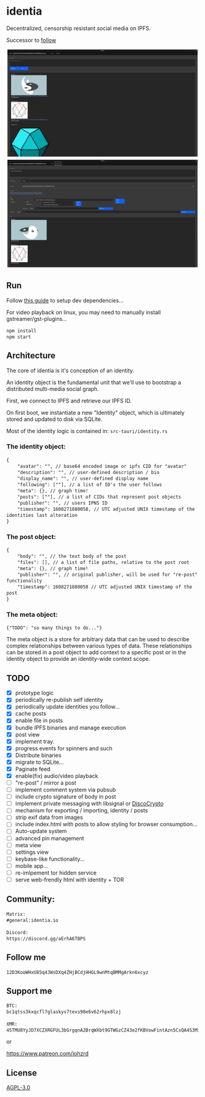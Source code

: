# identia

Decentralized, censorship resistant social media on IPFS.

Successor to [follow](https://github.com/iohzrd/follow)

![](screenshot1.png)
![](screenshot2.png)

## Run

Follow [this guide](https://tauri.studio/v1/guides/getting-started/prerequisites) to setup dev dependencies...

For video playback on linux, you may need to manually install gstreamer/gst-plugins...

```
npm install
npm start
```

## Architecture

The core of identia is it's conception of an identity.

An identity object is the fundamental unit that we'll use to bootstrap a distributed multi-media social graph.

First, we connect to IPFS and retrieve our IPFS ID.

On first boot, we instantiate a new "Identity" object, which is ultimately stored and updated to disk via SQLite.

Most of the identity logic is contained in:
`src-tauri/identity.rs`

### The identity object:

```
{
    "avatar": "", // base64 encoded image or ipfs CID for "avatar"
    "description": "", // user-defined description / bio
    "display_name": "", // user-defined display name
    "following": [""], // a list of ID's the user follows
    "meta": {}, // graph time!
    "posts": [""], // a list of CIDs that represent post objects
    "publisher": "", // users IPNS ID
    "timestamp": 1608271880058, // UTC adjusted UNIX timestamp of the identities last alteration
}
```

### The post object:

```
{
    "body": "", // the text body of the post
    "files": [], // a list of file paths, relative to the post root
    "meta": {}, // graph time!
    "publisher": "", // original publisher, will be used for "re-post" functionality
    "timestamp": 1608271880058 // UTC adjusted UNIX timestamp of the post
}
```

### The meta object:

```
{"TODO": "so many things to do..."}
```

The meta object is a store for arbitrary data that can be used to describe complex relationships between various types of data.
These relationships can be stored in a post object to add context to a specific post or in the identity object to provide an identity-wide context scope.

## TODO

- [x] prototype logic
- [x] periodically re-publish self identity
- [x] periodically update identities you follow...
- [x] cache posts
- [x] enable file in posts
- [x] bundle IPFS binaries and manage execution
- [x] post view
- [x] implement tray.
- [x] progress events for spinners and such
- [x] Distribute binaries
- [x] migrate to SQLite...
- [x] Paginate feed
- [x] enable(fix) audio/video playback
- [ ] "re-post" / mirror a post
- [ ] implement comment system via pubsub
- [ ] include crypto signature of body in post
- [ ] implement private messaging with libsignal or [DiscoCrypto](https://discocrypto.com/#/)
- [ ] mechanism for exporting / importing, identity / posts
- [ ] strip exif data from images
- [ ] include index.html with posts to allow styling for browser consumption...
- [ ] Auto-update system
- [ ] advanced pin management
- [ ] meta view
- [ ] settings view
- [ ] keybase-like functionality...
- [ ] mobile app...
- [ ] re-imlpement tor hidden service
- [ ] serve web-frendly html with identity + TOR

## Community:

```
Matrix:
#general:identia.io

Discord:
https://discord.gg/aErhA6TBPS
```

## Follow me

```
12D3KooWHxU85q4JWsDXq4ZHjBCdjHHGL9wnMtqBMMgArkn6xcyz
```

## Support me

```
BTC:
bc1qtss3kxqcfl7glaskys7tevs98e6v62rhpx8lzj

XMR:
45TMU8YyJD7XCZXRGFUL3bGrgqnA2BrqWXbt9GTWGzCZ43e2fKBVowFintAzn5CsQA4S3MiHagCk22FP1L3meQJQF94PWE3
```

or

https://www.patreon.com/iohzrd

## License

[AGPL-3.0](LICENSE)
